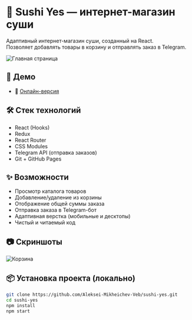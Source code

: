 # 🥢 Sushi Yes — интернет-магазин суши

Адаптивный интернет-магазин суши, созданный на React.  
Позволяет добавлять товары в корзину и отправлять заказ в Telegram.

![Главная страница](https://github.com/user-attachments/assets/adabfaea-0fd5-4609-9d91-ec3fcda05c75)

## 🚀 Демо

- 🔗 [Онлайн-версия](https://aleksei-mikheichev-veb.github.io/sushi-market/)

## 🛠️ Стек технологий

- React (Hooks)
- Redux
- React Router
- CSS Modules
- Telegram API (отправка заказов)
- Git + GitHub Pages

## ✨ Возможности

- Просмотр каталога товаров
- Добавление/удаление из корзины
- Отображение общей суммы заказа
- Отправка заказа в Telegram-бот
- Адаптивная верстка (мобильные и десктопы)
- Чистый и читаемый код

## 📷 Скриншоты

![Корзина](https://github.com/user-attachments/assets/5b1306a6-f078-41c7-8429-08defeb7c628)

## 📦 Установка проекта (локально)

```bash
git clone https://github.com/Aleksei-Mikheichev-Veb/sushi-yes.git
cd sushi-yes
npm install
npm start
